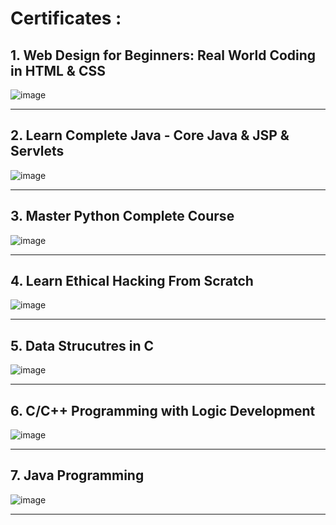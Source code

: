 # Certificates : #
## 1. Web Design for Beginners: Real World Coding in HTML & CSS ##
![image](https://user-images.githubusercontent.com/81507533/114199841-46ea1700-9972-11eb-9026-971762fbbb71.png)
- - - -
## 2. Learn Complete Java - Core Java & JSP & Servlets ##
![image](https://user-images.githubusercontent.com/81507533/114200457-dabbe300-9972-11eb-9b11-e2314ea724c2.png)
- - - - 
## 3. Master Python Complete Course ##
![image](https://user-images.githubusercontent.com/81507533/114202047-73069780-9974-11eb-9509-62acf17f407b.png)
- - - -
## 4. Learn Ethical Hacking From Scratch ##
![image](https://user-images.githubusercontent.com/81507533/114202169-8e71a280-9974-11eb-8fb5-192e2d9001c3.png)
- - - -
## 5. Data Strucutres in C ##
![image](https://user-images.githubusercontent.com/81507533/114202439-ced12080-9974-11eb-92ba-fd1e9272fdd8.png)
- - - -
## 6. C/C++ Programming with Logic Development ##
![image](https://user-images.githubusercontent.com/81507533/114202604-f7f1b100-9974-11eb-9967-4d2b8964f8ac.png)
- - - -
## 7. Java Programming ##
![image](https://user-images.githubusercontent.com/81507533/114202723-19529d00-9975-11eb-9c24-e0f98255eb5a.png)
- - - -
